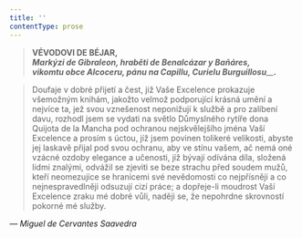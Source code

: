 ```yaml
---
title: ''
contentType: prose
---
```


<section>

> **VÉVODOVI DE BÉJAR,**  
> _**Markýzi de Gibraleon, hraběti de Benalcázar y Bañáres,  
> vikomtu obce Alcoceru, pánu na Capillu, Curielu Burguillosu**__**.**_

> Doufaje v dobré přijetí a čest, již Vaše Excelence prokazuje všemožným knihám, jakožto velmož podporující krásná umění a nejvíce ta, jež svou vznešenost neponižují k službě a pro zalíbení davu, rozhodl jsem se vydati na světlo Důmyslného rytíře dona Quijota de la Mancha pod ochranou nejskvělejšího jména Vaší Excelence a prosím s úctou, jíž jsem povinen tolikeré velikosti, abyste jej laskavě přijal pod svou ochranu, aby ve stínu vašem, ač nemá oné vzácné ozdoby elegance a učenosti, jíž bývají odívána díla, složená lidmi znalými, odvážil se zjeviti se beze strachu před soudem mužů, kteří neomezujíce se hranicemi své nevědomosti co nejpřísněji a co nejnespravedlněji odsuzují cizí práce; a dopřeje-li moudrost Vaší Excelence zraku mé dobré vůli, naději se, že nepohrdne skrovností pokorné mé služby.

_— Miguel de Cervantes Saavedra_

</section>

[^1]: Miguel de Cervantes Saavedra se narodil roku 1547 chudým rodičům v Alcalá de Henares ve Španělsku. Není jisté, studoval-li na univerzitě. Jeho prvním literárním dílem je Elegie na smrt ženy Filipa II. r. 1569, provázená několika jinými kratšími básněmi. Po dvanáct následujících let vede C. život velmi pohnutý: V prosinci 1568 odchází do Itálie v službách legáta Giulia Acquavivy, r. 1570 vstupuje do vojska Marca Antonia Colonny; účastní se války proti Turkům, bojuje u Navarina, Korfu, Tunisu a La Goulette; r. 1571 v námořní bitvě u Lepanta ztrácí levou ruku. Loď, která jej r. 1575 odváží z Neapole do vlasti, je zajata piráty a C. odvlečen jako otrok do Alžíru, kde pobude pět let. Je vykoupen křesťany až v září 1580. Od r. 1582 se věnuje především literatuře. Z jeho děl stojí za zmínku časově první román „Galatea“, nedokončený román pastýřský, obšírná, jednotvárná a konvenční to napodobenina pastorál italských, na níž si však velmi zakládal (farář v „Donu Quijotu“ ji chválí a touží po jejím dokončení). Z jeho četných dramat se zachovala pouze dvě: „El trato de Argel“ (Alžírský obchod), kde se objevuje i autor v osobě otroka Savedra, a „Numancia“, vlastenecká hra bez jednoty kompozice a oplývající zosobněnými abstrakcemi, jež si nevysloužila Goethův obdiv. R. 1588 se C. vrací do veřejného života: Je komisařem pro dodávky Nepřemožitelné armádě a o něco později výběrčím daní v Granadě. R. 1597 je zatčen a uvězněn na tři měsíce pro nepořádky v úřadě. Když je r. 1603 je vyslán do Valladolidu, aby se zde zodpovídal ze svého přečinu, přiváží s sebou už rukopis první části „Dona Quijota“; snad jej počal ve vězení, jak by se dalo vyvozovat z některých výrazů v předmluvě. První díl „Dona Quijota“ vychází v Madridu r. 1605, jeho úspěch je veliký, doma i za hranicemi: za několik let vznikne řada cizích překladů (francouzský je z r. 1608). Zdá se, že „Don Quijote“ zůstane nedokončen jako „Galetea“. Po osm let C. mlčí, teprve r. 1613 vydává knihu zdařilých pitoreskních novel „Novelas ejemplares“ (Vzorné povídky), r. 1614 pak nepodařenou báseň „Viaje del Parnaso“ (Cesta na P.), r. 1615 „Ocho comedias“ (Osm komedií). Ale r. 1614 vychází v Tarragoně jako pokračování k prvnímu dílu jeho „Dona Quijota“ kniha, podepsaná pseudonymem Alfonso Fernández de Avellaneda (pravděpodobně byl jejím autorem Aragonec Alfonso Lamberto). C. rozhněván, dokončí rychle druhý díl svého románu a vydá jej r. 1615 (v předmluvě polemizuje s Avellanedou). Své další literární plány C. neuskutečnil. Posmrtně vyšel ještě dobrodružný román „Persiles y Sigismonda“. C. zemřel 23. dubna 1616.
